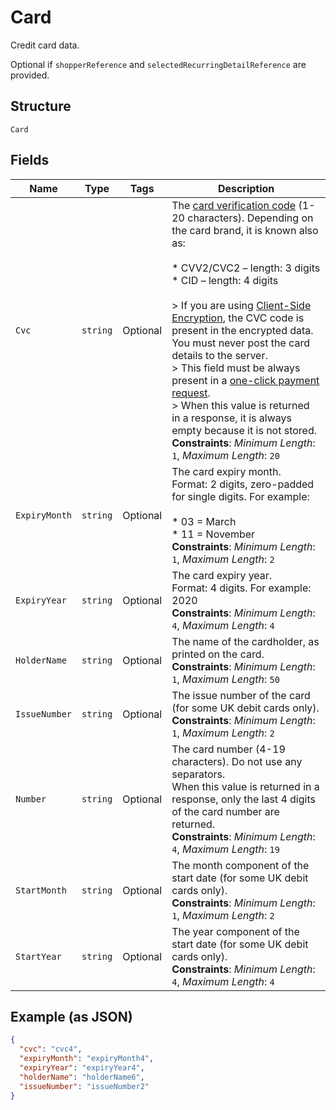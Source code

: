 
# Card

Credit card data.

Optional if `shopperReference` and `selectedRecurringDetailReference` are provided.

## Structure

`Card`

## Fields

| Name | Type | Tags | Description |
|  --- | --- | --- | --- |
| `Cvc` | `string` | Optional | The [card verification code](https://docs.adyen.com/payments-fundamentals/payment-glossary#card-security-code-cvc-cvv-cid) (1-20 characters). Depending on the card brand, it is known also as:<br><br>* CVV2/CVC2 – length: 3 digits<br>* CID – length: 4 digits<br><br>> If you are using [Client-Side Encryption](https://docs.adyen.com/classic-integration/cse-integration-ecommerce), the CVC code is present in the encrypted data. You must never post the card details to the server.<br>> This field must be always present in a [one-click payment request](https://docs.adyen.com/classic-integration/recurring-payments).<br>> When this value is returned in a response, it is always empty because it is not stored.<br>**Constraints**: *Minimum Length*: `1`, *Maximum Length*: `20` |
| `ExpiryMonth` | `string` | Optional | The card expiry month.<br>Format: 2 digits, zero-padded for single digits. For example:<br><br>* 03 = March<br>* 11 = November<br>**Constraints**: *Minimum Length*: `1`, *Maximum Length*: `2` |
| `ExpiryYear` | `string` | Optional | The card expiry year.<br>Format: 4 digits. For example: 2020<br>**Constraints**: *Minimum Length*: `4`, *Maximum Length*: `4` |
| `HolderName` | `string` | Optional | The name of the cardholder, as printed on the card.<br>**Constraints**: *Minimum Length*: `1`, *Maximum Length*: `50` |
| `IssueNumber` | `string` | Optional | The issue number of the card (for some UK debit cards only).<br>**Constraints**: *Minimum Length*: `1`, *Maximum Length*: `2` |
| `Number` | `string` | Optional | The card number (4-19 characters). Do not use any separators.<br>When this value is returned in a response, only the last 4 digits of the card number are returned.<br>**Constraints**: *Minimum Length*: `4`, *Maximum Length*: `19` |
| `StartMonth` | `string` | Optional | The month component of the start date (for some UK debit cards only).<br>**Constraints**: *Minimum Length*: `1`, *Maximum Length*: `2` |
| `StartYear` | `string` | Optional | The year component of the start date (for some UK debit cards only).<br>**Constraints**: *Minimum Length*: `4`, *Maximum Length*: `4` |

## Example (as JSON)

```json
{
  "cvc": "cvc4",
  "expiryMonth": "expiryMonth4",
  "expiryYear": "expiryYear4",
  "holderName": "holderName6",
  "issueNumber": "issueNumber2"
}
```

